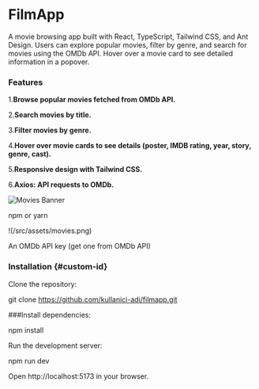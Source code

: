 # FilmApp

A movie browsing app built with React, TypeScript, Tailwind CSS, and Ant Design. Users can explore popular movies, filter by genre, and search for movies using the OMDb API. Hover over a movie card to see detailed information in a popover.

### Features



1.**Browse popular movies fetched from OMDb API.**



2.**Search movies by title.**



3.**Filter movies by genre.**



4.**Hover over movie cards to see details (poster, IMDB rating, year, story, genre, cast).**



5.**Responsive design with Tailwind CSS.**



6.**Axios: API requests to OMDb.**

![Movies Banner](./src/assets/movies.png)

npm or yarn

!(/src/assets/movies.png)

An OMDb API key (get one from OMDb API)




### Installation {#custom-id}


Clone the repository:

git clone https://github.com/kullanici-adi/filmapp.git


###Install dependencies:

npm install


Run the development server:

npm run dev


Open http://localhost:5173 in your browser.

